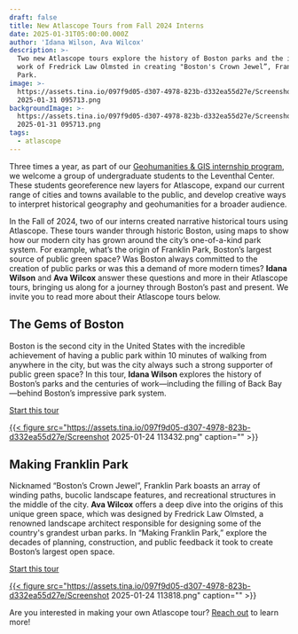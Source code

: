 ```yaml
---
draft: false
title: New Atlascope Tours from Fall 2024 Interns
date: 2025-01-31T05:00:00.000Z
author: 'Idana Wilson, Ava Wilcox'
description: >-
  Two new Atlascope tours explore the history of Boston parks and the incredible
  work of Fredrick Law Olmsted in creating "Boston's Crown Jewel”, Franklin
  Park.
image: >-
  https://assets.tina.io/097f9d05-d307-4978-823b-d332ea55d27e/Screenshot
  2025-01-31 095713.png
backgroundImage: >-
  https://assets.tina.io/097f9d05-d307-4978-823b-d332ea55d27e/Screenshot
  2025-01-31 095713.png
tags:
  - atlascope
---
```


Three times a year, as part of our [Geohumanities & GIS internship program](https://www.leventhalmap.org/about/jobs/2024-fall-internships/), we welcome a group of undergraduate students to the Leventhal Center. These students georeference new layers for Atlascope, expand our current range of cities and towns available to the public, and develop creative ways to interpret historical geography and geohumanities for a broader audience.

In the Fall of 2024, two of our interns created narrative historical tours using Atlascope. These tours wander through historic Boston, using maps to show how our modern city has grown around the city’s one-of-a-kind park system. For example, what’s the origin of Franklin Park, Boston’s largest source of public green space? Was Boston always committed to the creation of public parks or was this a demand of more modern times? **Idana Wilson** and **Ava Wilcox** answer these questions and more in their Atlascope tours, bringing us along for a journey through Boston’s past and present. We invite you to read more about their Atlascope tours below.

## The Gems of Boston

Boston is the second city in the United States with the incredible achievement of having a public park within 10 minutes of walking from anywhere in the city, but was the city always such a strong supporter of public green space? In this tour, **Idana Wilson** explores the history of Boston’s parks and the centuries of work—including the filling of Back Bay—behind Boston’s impressive park system.

<a href="https://www.atlascope.org/#/view:tour$tour:416135746587459650" target="_blank" class="btn btn-md btn-outline-primary">Start this tour</a>

<a href="https://www.atlascope.org/#/view:tour$tour:416135746587459650" target="_blank">

{{< figure src="https://assets.tina.io/097f9d05-d307-4978-823b-d332ea55d27e/Screenshot 2025-01-24 113432.png" caption="" >}}

<a>

## Making Franklin Park

Nicknamed “Boston’s Crown Jewel”, Franklin Park boasts an array of winding paths, bucolic landscape features, and recreational structures in the middle of the city. **Ava Wilcox** offers a deep dive into the origins of this unique green space, which was designed by Fredrick Law Olmsted, a renowned landscape architect responsible for designing some of the country's grandest urban parks. In “Making Franklin Park,” explore the decades of planning, construction, and public feedback it took to create Boston’s largest open space.

<a href="https://www.atlascope.org/#/view:tour$tour:415740837714985037" target="_blank" class="btn btn-md btn-outline-primary">Start this tour</a>

<a href="https://www.atlascope.org/#/view:tour$tour:415740837714985037" target="_blank">

{{< figure src="https://assets.tina.io/097f9d05-d307-4978-823b-d332ea55d27e/Screenshot 2025-01-24 113818.png" caption="" >}}

<a>

Are you interested in making your own Atlascope tour? [Reach out](mailto:info@leventhalmap.org) to learn more!
